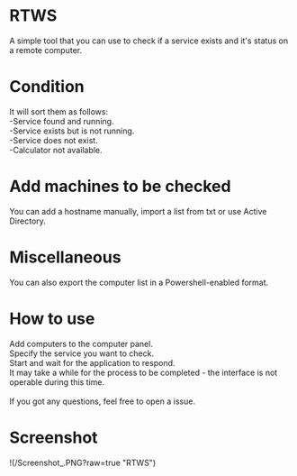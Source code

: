 # RTWS
 A simple tool that you can use to check if a service exists and it's status on a remote computer.
# Condition
 It will sort them as follows:\
 -Service found and running.\
 -Service exists but is not running.\
 -Service does not exist.\
 -Calculator not available.

# Add machines to be checked
 You can add a hostname manually, import a list from txt or use Active Directory.

# Miscellaneous
 You can also export the computer list in a Powershell-enabled format.

# How to use
 Add computers to the computer panel.\
 Specify the service you want to check.\
 Start and wait for the application to respond.\
 It may take a while for the process to be completed - the interface is not operable during this time.\
 \
 If you got any questions, feel free to open a issue.

# Screenshot
 !(/Screenshot_.PNG?raw=true "RTWS")
